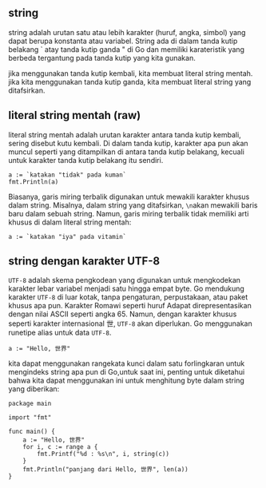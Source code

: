 ## string

string adalah urutan satu atau lebih karakter (huruf, angka, simbol) yang dapat berupa konstanta atau variabel. String ada di dalam tanda kutip belakang ` atay tanda kutip ganda " di Go dan memiliki karateristik yang berbeda tergantung pada tanda kutip yang kita gunakan.

jika menggunakan tanda kutip kembali, kita membuat literal string mentah. jika kita menggunakan tanda kutip ganda, kita membuat literal string yang ditafsirkan.

## literal string mentah (raw)

literal string mentah adalah urutan karakter antara tanda kutip kembali, sering disebut kutu kembali. Di dalam tanda kutip, karakter apa pun akan muncul seperti yang ditampilkan di antara tanda kutip belakang, kecuali untuk karakter tanda kutip belakang itu sendiri.

```golang
a := `katakan "tidak" pada kuman`
fmt.Println(a)
```

Biasanya, garis miring terbalik digunakan untuk mewakili karakter khusus dalam string. Misalnya, dalam string yang ditafsirkan, `\n`akan mewakili baris baru dalam sebuah string. Namun, garis miring terbalik tidak memiliki arti khusus di dalam literal string mentah:

```golang
a := `katakan "iya" pada vitamin`
```

## string dengan karakter UTF-8

`UTF-8` adalah skema pengkodean yang digunakan untuk mengkodekan karakter lebar variabel menjadi satu hingga empat byte. Go mendukung karakter `UTF-8` di luar kotak, tanpa pengaturan, perpustakaan, atau paket khusus apa pun. Karakter Romawi seperti huruf Adapat direpresentasikan dengan nilai ASCII seperti angka 65. Namun, dengan karakter khusus seperti karakter internasional 世, `UTF-8` akan diperlukan. Go menggunakan runetipe alias untuk data `UTF-8`.

```golang
a := "Hello, 世界"
```

kita dapat menggunakan rangekata kunci dalam satu forlingkaran untuk mengindeks string apa pun di Go,untuk saat ini, penting untuk diketahui bahwa kita dapat menggunakan ini untuk menghitung byte dalam string yang diberikan:

```golang
package main

import "fmt"

func main() {
    a := "Hello, 世界"
    for i, c := range a {
        fmt.Printf("%d : %s\n", i, string(c))
    }
    fmt.Println("panjang dari Hello, 世界", len(a))
}
```

